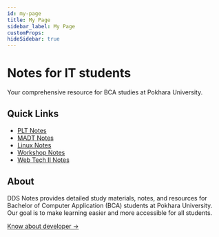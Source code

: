 ```yaml
---
id: my-page
title: My Page
sidebar_label: My Page
customProps:
hideSidebar: true
---
```


# Notes for IT students

Your comprehensive resource for BCA studies at Pokhara University.

## Quick Links

- [PLT Notes](/docs/plt/syllabus)
- [MADT Notes](/docs/madt)
- [Linux Notes](/docs/linux/syllabus)
- [Workshop Notes](/docs/workshop/syllabus)
- [Web Tech II Notes](/docs/webii)

## About

DDS Notes provides detailed study materials, notes, and resources for Bachelor of Computer Application (BCA) students at Pokhara University. Our goal is to make learning easier and more accessible for all students.

[Know about developer →](https://sapkotasunil.com.np)
